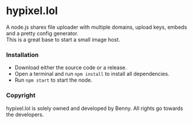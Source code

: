 # hypixel.lol
A node.js sharex file uploader with multiple domains, upload keys, embeds and a pretty config generator.  
This is a great base to start a small image host.  

### Installation
- Download either the source code or a release.
- Open a terminal and run `npm install` to install all dependencies.
- Run `npm start` to start the node.

### Copyright
hypixel.lol is solely owned and developed by Benny. All rights go towards the developers.

